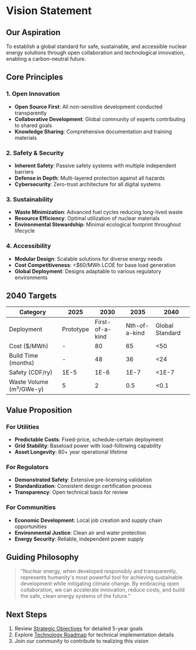 # Vision Statement

## Our Aspiration
To establish a global standard for safe, sustainable, and accessible nuclear energy solutions through open collaboration and technological innovation, enabling a carbon-neutral future.

## Core Principles

### 1. Open Innovation
- **Open Source First**: All non-sensitive development conducted transparently
- **Collaborative Development**: Global community of experts contributing to shared goals
- **Knowledge Sharing**: Comprehensive documentation and training materials

### 2. Safety & Security
- **Inherent Safety**: Passive safety systems with multiple independent barriers
- **Defense in Depth**: Multi-layered protection against all hazards
- **Cybersecurity**: Zero-trust architecture for all digital systems

### 3. Sustainability
- **Waste Minimization**: Advanced fuel cycles reducing long-lived waste
- **Resource Efficiency**: Optimal utilization of nuclear materials
- **Environmental Stewardship**: Minimal ecological footprint throughout lifecycle

### 4. Accessibility
- **Modular Design**: Scalable solutions for diverse energy needs
- **Cost Competitiveness**: <$60/MWh LCOE for base load generation
- **Global Deployment**: Designs adaptable to various regulatory environments

## 2040 Targets

| Category | 2025 | 2030 | 2035 | 2040 |
|----------|------|------|------|------|
| Deployment | Prototype | First-of-a-kind | Nth-of-a-kind | Global Standard |
| Cost ($/MWh) | - | 80 | 65 | <50 |
| Build Time (months) | - | 48 | 36 | <24 |
| Safety (CDF/ry) | 1E-5 | 1E-6 | 1E-7 | <1E-7 |
| Waste Volume (m³/GWe-y) | 5 | 2 | 0.5 | <0.1 |

## Value Proposition

### For Utilities
- **Predictable Costs**: Fixed-price, schedule-certain deployment
- **Grid Stability**: Baseload power with load-following capability
- **Asset Longevity**: 80+ year operational lifetime

### For Regulators
- **Demonstrated Safety**: Extensive pre-licensing validation
- **Standardization**: Consistent design certification process
- **Transparency**: Open technical basis for review

### For Communities
- **Economic Development**: Local job creation and supply chain opportunities
- **Environmental Justice**: Clean air and water protection
- **Energy Security**: Reliable, independent power supply

## Guiding Philosophy

> "Nuclear energy, when developed responsibly and transparently, represents humanity's most powerful tool for achieving sustainable development while mitigating climate change. By embracing open collaboration, we can accelerate innovation, reduce costs, and build the safe, clean energy systems of the future."

## Next Steps

1. Review [Strategic Objectives](objectives.md) for detailed 5-year goals
2. Explore [Technology Roadmap](technology-roadmap.md) for technical implementation details
3. Join our community to contribute to realizing this vision
